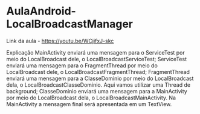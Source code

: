 # AulaAndroid-LocalBroadcastManager

Link da aula - https://youtu.be/WCjifxJ-skc

Explicação MainActivity enviará uma mensagem para o ServiceTest por meio do LocalBroadcast dele, o LocalBroadcastServiceTest;
           ServiceTest enviará uma mensagem para o FragmentThread por meio do LocalBroadcast dele, o LocalBroadcastFragmentThread;
           FragmentThread enviará uma mensagem para a ClasseDominio por meio do LocalBroadcast dela, o LocalBroadcastClasseDominio. Aqui vamos utilizar uma Thread de background;
           ClasseDominio enviará uma mensagem para a MainActivity por meio do LocalBroadcast dela, o LocalBroadcastMainActivity. Na MainActivity a mensagem final será apresentada em um TextView.